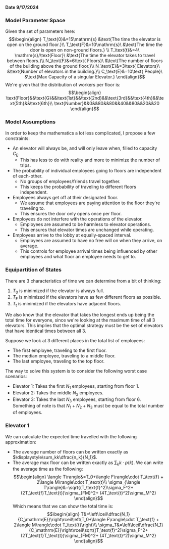 **Date 9/17/2024**

### Model Parameter Space
Given the set of parameters here:
$$\begin{align}
T_\text{0}&=15\mathrm{s} &\text{The time the elevator is open on the ground floor.}\\
T_\text{F}&=10\mathrm{s}\ &\text{The time the door is open on non-ground floors.} \\
T_\text{t}&=4\ \mathrm{s}/\text{Floor}\ &\text{The time the elevator takes to travel between floors.}\\
N_\text{F}&=6\text{ Floors}\ &\text{The number of floors of the building above the ground floor.}\\
N_\text{E}&=3\text{ Elevators}\ &\text{Number of elevators in the building.}\\
C_\text{E}&=10\text{ People}\ &\text{Max Capacity of a singular Elevator.}
\end{align}$$
We're given that the distribution of workers per floor is:
$$\begin{align}
\text{Floor}&&\text{G}&&\text{1st}&&\text{2nd}&&\text{3rd}&&\text{4th}&&\text{5th}&&\text{6th}\\
\text{Number}&&0&&80&&80&&40&&80&&20&&20
\end{align}$$
### Model Assumptions
In order to keep the mathematics a lot less complicated, I propose a few constraints:
 - An elevator will always be, and will only leave when, filled to capacity $C_\text{E}$.
	 - This has less to do with reality and more to minimize the number of trips.
 - The probability of individual employees going to floors are independent of each-other.
	 - No groups of employees/friends travel together.
	 - This keeps the probability of traveling to different floors independent.
 - Employees always get off at their designated floor.
	 - We assume that employees are paying attention to the floor they're traveling to.
	 - This ensures the door only opens once per floor.
 - Employees do not interfere with the operations of the elevator.
	 - Employees are assumed to be harmless to elevator operations.
	 - This ensures that elevator times are unchanged while operating.
 - Employees arrive to the lobby at equally-spaced interval.
	 - Employees are assumed to have no free will on when they arrive, on average.
	 - This controls for employee arrival times being influenced by other employees and what floor an employee needs to get to.


### Equipartition of States
There are 3 characteristics of time we can determine from a bit of thinking:
1. $T_0$ is minimized if the elevator is always full.
2. $T_\mathrm{F}$ is minimized if the elevators have as few different floors as possible.
3. $T_\mathrm{t}$ is minimized if the elevators have adjacent floors.

We also know that the elevator that takes the longest ends up being the total time for everyone, since we're looking at the maximum time of all 3 elevators. This implies that the optimal strategy must be the set of elevators that have identical times between all 3.

Suppose we look at 3 different places in the total list of employees:
 - The first employee, traveling to the first floor.
 - The median employee, traveling to a middle floor.
 - The last employee, traveling to the top floor.

The way to solve this system is to consider the following worst case scenarios:
 - Elevator 1: Takes the first $N_1$ employees, starting from floor 1.
 - Elevator 2: Takes the middle $N_2$ employees.
 - Elevator 3: Takes the last $N_3$ employees, starting from floor 6.
Something of note is that $N_1+N_2+N_3$ must be equal to the total number of employees.

### Elevator 1
We can calculate the expected time travelled with the following approximation:
 - The average number of floors can be written exactly as $\displaystyle\sum_kk\dfrac{n_k}{N_1}$.
 - The average max floor can be written exactly as $\displaystyle\sum_kk\cdot p(k)$.
We can write the average time as the following:
$$\begin{align}
\langle T\rangle&=T_0+\langle F\rangle\cdot T_\text{f} + 2\langle M\rangle\cdot T_\text{t}\\
\sigma_{\langle T\rangle}&=\sqrt{(T_\text{f}^2)\sigma_F^2+(2T_\text{f}T_\text{t})\sigma_{FM}^2+ (4T_\text{t}^2)\sigma_M^2}
\end{align}$$
Which means that we can show the total time is:
$$\begin{align}
T&=\left\lceil\dfrac{N_1}{C_\mathrm{E}}\right\rceil\left(T_0+\langle F\rangle\cdot T_\text{f} + 2\langle M\rangle\cdot T_\text{t}\right)\\
\sigma_T&=\left\lceil\dfrac{N_1}{C_\mathrm{E}}\right\rceil\sqrt{(T_\text{f}^2)\sigma_F^2+(2T_\text{f}T_\text{t})\sigma_{FM}^2+ (4T_\text{t}^2)\sigma_M^2}
\end{align}$$

